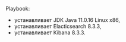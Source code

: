 Playbook:
* устанавливает JDK Java 11.0.16 Linux x86, 
* устанавливает Elacticsearch 8.3.3,
* устанавливает Kibana 8.3.3. <br>